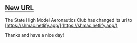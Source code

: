 ## [New URL](https://shmac.netlify.app/)

The State High Model Aeronautics Club has changed its url to [https://shmac.netlify.app/](https://shmac.netlify.app/)

Thanks and have a nice day!
